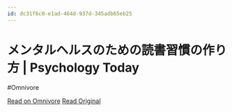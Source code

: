 ```yaml
---
id: dc31f6c0-e1ad-464d-937d-345adb65eb25
---
```


# メンタルヘルスのための読書習慣の作り方 | Psychology Today
#Omnivore

[Read on Omnivore](https://omnivore.app/me/psychology-today-190ee58933f)
[Read Original](https://www.psychologytoday.com/us/blog/read-like-a-psychologist/202407/creating-a-reading-routine-for-mental-health)



